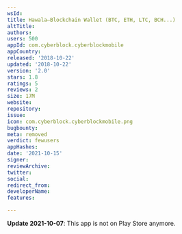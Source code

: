 ```yaml
---
wsId: 
title: Hawala—Blockchain Wallet (BTC, ETH, LTC, BCH...)
altTitle: 
authors: 
users: 500
appId: com.cyberblock.cyberblockmobile
appCountry: 
released: '2018-10-22'
updated: '2018-10-22'
version: '2.0'
stars: 1.8
ratings: 5
reviews: 2
size: 17M
website: 
repository: 
issue: 
icon: com.cyberblock.cyberblockmobile.png
bugbounty: 
meta: removed
verdict: fewusers
appHashes: 
date: '2021-10-15'
signer: 
reviewArchive: 
twitter: 
social: 
redirect_from: 
developerName: 
features: 

---
```


**Update 2021-10-07**: This app is not on Play Store anymore.
